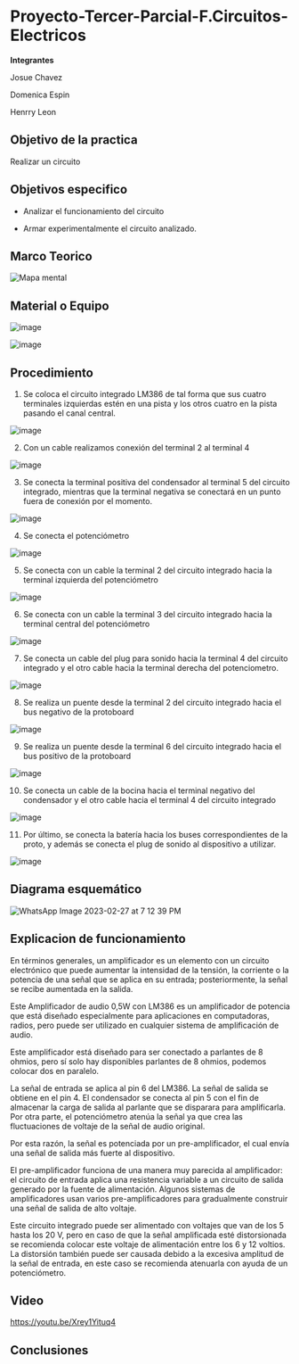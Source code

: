 # Proyecto-Tercer-Parcial-F.Circuitos-Electricos

**Integrantes**

Josue Chavez

Domenica Espin

Henrry Leon

## Objetivo de la practica

Realizar un circuito  

## Objetivos especifico

- Analizar el funcionamiento del circuito 

-	Armar experimentalmente el circuito analizado.

## Marco Teorico

![Mapa mental](https://user-images.githubusercontent.com/116777118/221868641-ef493e15-4d14-4243-969c-6b617a4fb7ec.jpeg)

##  Material o Equipo

![image](https://user-images.githubusercontent.com/116777118/221866528-f70d779f-5055-4a33-8ece-3949494cb30a.png)

![image](https://user-images.githubusercontent.com/116777118/221866574-1195c5c6-a5f7-4567-a7d2-43c1ea7d81c3.png)

##  Procedimiento

1. Se coloca el circuito integrado LM386 de tal forma que sus cuatro terminales izquierdas estén en una pista y los otros cuatro en la pista pasando el canal central. 

![image](https://user-images.githubusercontent.com/116777118/221868890-3ac7ff01-6b91-4d37-9f63-c1fdfc16dce3.png)

2. Con un cable realizamos conexión del terminal 2 al terminal 4 

![image](https://user-images.githubusercontent.com/116777118/221869671-6624f173-388b-48d5-989e-647fd0b2fb93.png)

3. Se conecta la terminal positiva del condensador al terminal 5 del circuito integrado, mientras que la terminal negativa se conectará en un punto fuera de conexión por el momento.  

![image](https://user-images.githubusercontent.com/116777118/221869880-465c5a81-fb27-4fba-9753-08ef21f0c75d.png)

4. Se conecta el potenciómetro 

![image](https://user-images.githubusercontent.com/116777118/221869962-b5e88100-9d36-40a1-a1e3-69f6d3d3f115.png)

5. Se conecta con un cable la terminal 2 del circuito integrado hacia la terminal izquierda del potenciómetro 

![image](https://user-images.githubusercontent.com/116777118/221870043-baed95a3-030b-4591-a638-f1d574a9a486.png)

6. Se conecta con un cable la terminal 3 del circuito integrado hacia la terminal central del potenciómetro

![image](https://user-images.githubusercontent.com/116777118/221870148-2c779b76-2da9-4670-8218-bf4714dd323d.png)

7. Se conecta un cable del plug para sonido hacia la terminal 4 del circuito integrado y el otro cable hacia la terminal derecha del potenciometro. 

![image](https://user-images.githubusercontent.com/116777118/221870252-b542fa26-be7c-4564-9b2d-9dc69e29113a.png)

8. Se realiza un puente desde la terminal 2 del circuito integrado hacia el bus negativo de la protoboard 

![image](https://user-images.githubusercontent.com/116777118/221870302-abca48e1-bdbf-4658-bd71-da567447da5f.png)

9. Se realiza un puente desde la terminal 6 del circuito integrado hacia el bus positivo de la protoboard 

![image](https://user-images.githubusercontent.com/116777118/221870610-6c28cebc-db84-4d23-bb8d-61094a3df51e.png)

10. Se conecta un cable de la bocina hacia el terminal negativo del condensador y el otro cable hacia el terminal 4 del circuito integrado 

![image](https://user-images.githubusercontent.com/116777118/221870550-c146c3bf-082f-44b9-9dd8-3a397b513413.png)

11. Por último, se conecta la batería hacia los buses correspondientes de la proto, y además se conecta el plug de sonido al dispositivo a utilizar. 

![image](https://user-images.githubusercontent.com/116777118/221870488-fab1958e-46a9-4ee0-80e1-bfef2d82be4e.png)

## Diagrama esquemático

![WhatsApp Image 2023-02-27 at 7 12 39 PM](https://user-images.githubusercontent.com/116777118/221871527-52b6c7cf-8f35-4955-8895-aa496a9b38bd.jpeg)

## Explicacion de funcionamiento

En términos generales, un amplificador es un elemento con un circuito electrónico que puede aumentar la intensidad de la tensión, la corriente o la potencia de una señal que se aplica en su entrada; posteriormente, la señal se recibe aumentada en la salida.

Este Amplificador de audio 0,5W con LM386 es un amplificador de potencia que está diseñado especialmente para aplicaciones en computadoras, radios, pero puede ser utilizado en cualquier sistema de amplificación de audio.

Este amplificador está diseñado para ser conectado a parlantes de 8 ohmios, pero sí solo hay disponibles parlantes de 8 ohmios, podemos colocar dos en paralelo.

La señal de entrada se aplica al pin 6 del LM386. La señal de salida se obtiene en el pin 4. El condensador se conecta al pin 5 con el fin de almacenar la carga de salida al parlante que se disparara para amplificarla.  Por otra parte, el potenciómetro atenúa la señal ya que crea las fluctuaciones de voltaje de la señal de audio original. 

Por esta razón, la señal es potenciada por un pre-amplificador, el cual envía una señal de salida más fuerte al dispositivo.

El pre-amplificador funciona de una manera muy parecida al amplificador: el circuito de entrada aplica una resistencia variable a un circuito de salida generado por la fuente de alimentación. Algunos sistemas de amplificadores usan varios pre-amplificadores para gradualmente construir una señal de salida de alto voltaje.

Este circuito integrado puede ser alimentado con voltajes que van de los 5 hasta los 20 V, pero en caso de que la señal amplificada esté distorsionada se recomienda colocar este voltaje de alimentación entre los 6 y 12 voltios. La distorsión también puede ser causada debido a la excesiva amplitud de la señal de entrada, en este caso se recomienda atenuarla con ayuda de un potenciómetro.

## Video

https://youtu.be/Xrey1Yituq4

## Conclusiones
